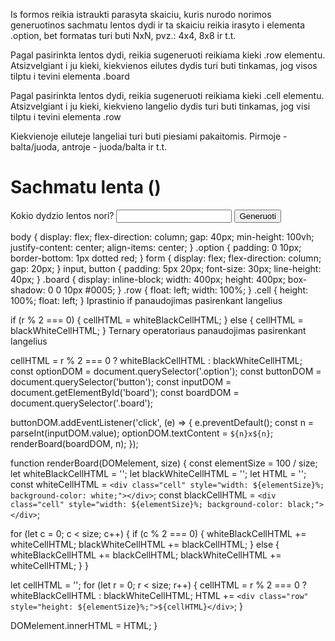Is formos reikia istraukti parasyta skaiciu, kuris nurodo norimos generuotinos sachmatu lentos dydi ir ta skaiciu reikia irasyto i elementa .option, bet formatas turi buti NxN, pvz.: 4x4, 8x8 ir t.t.

Pagal pasirinkta lentos dydi, reikia sugeneruoti reikiama kieki .row elementu. Atsizvelgiant i ju kieki, kiekvienos eilutes dydis turi buti tinkamas, jog visos tilptu i tevini elementa .board

Pagal pasirinkta lentos dydi, reikia sugeneruoti reikiama kieki .cell elementu. Atsizvelgiant i ju kieki, kiekvieno langelio dydis turi buti tinkamas, jog visi tilptu i tevini elementa .row

Kiekvienoje eiluteje langeliai turi buti piesiami pakaitomis. Pirmoje - balta/juoda, antroje - juoda/balta ir t.t.

<h1>Sachmatu lenta (<span class="option"></span>)</h1>
<form>
  <label for="board">Kokio dydzio lentos nori?</label>
  <input id="board" type="number" />
  <button type="submit">Generuoti</button>
</form>
<div class="board"></div>
body {
  display: flex;
  flex-direction: column;
  gap: 40px;
  min-height: 100vh;
  justify-content: center;
  align-items: center;
}
.option {
  padding: 0 10px;
  border-bottom: 1px dotted red;
}
form {
  display: flex;
  flex-direction: column;
  gap: 20px;
}
input,
button {
  padding: 5px 20px;
  font-size: 30px;
  line-height: 40px;
}
.board {
  display: inline-block;
  width: 400px;
  height: 400px;
  box-shadow: 0 0 10px #0005;
}
.row {
  float: left;
  width: 100%;
}
.cell {
  height: 100%;
  float: left;
}
Iprastinio if panaudojimas pasirenkant langelius

if (r % 2 === 0) {
cellHTML = whiteBlackCellHTML;
} else {
cellHTML = blackWhiteCellHTML;
}
Ternary operatoriaus panaudojimas pasirenkant langelius

cellHTML = r % 2 === 0 ? whiteBlackCellHTML : blackWhiteCellHTML;
const optionDOM = document.querySelector('.option');
const buttonDOM = document.querySelector('button');
const inputDOM = document.getElementById('board');
const boardDOM = document.querySelector('.board');

buttonDOM.addEventListener('click', (e) => {
e.preventDefault();
const n = parseInt(inputDOM.value);
optionDOM.textContent = `${n}x${n}`;
renderBoard(boardDOM, n);
});

function renderBoard(DOMelement, size) {
const elementSize = 100 / size;
let whiteBlackCellHTML = '';
let blackWhiteCellHTML = '';
let HTML = '';
const whiteCellHTML = `<div class="cell" style="width: ${elementSize}%; background-color: white;"></div>`;
const blackCellHTML = `<div class="cell" style="width: ${elementSize}%; background-color: black;"></div>`;

for (let c = 0; c < size; c++) {
if (c % 2 === 0) {
whiteBlackCellHTML += whiteCellHTML;
blackWhiteCellHTML += blackCellHTML;
} else {
whiteBlackCellHTML += blackCellHTML;
blackWhiteCellHTML += whiteCellHTML;
}
}

let cellHTML = '';
for (let r = 0; r < size; r++) {
cellHTML = r % 2 === 0 ? whiteBlackCellHTML : blackWhiteCellHTML;
HTML += `<div class="row" style="height: ${elementSize}%;">${cellHTML}</div>`;
}

DOMelement.innerHTML = HTML;
}
